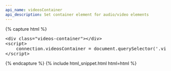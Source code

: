 ```yaml
---
api_name: videosContainer
api_description: Set container element for audio/video elements
---
```


{% capture html %}

<section>
    <pre class="sh_javascript">
&lt;div class="videos-container"&gt;&lt;/div&gt;
&lt;script&gt;
    connection.videosContainer = document.querySelector('.videos-container');
&lt;/script&gt;
</pre>
</section>

{% endcapture %}
{% include html_snippet.html html=html %}
